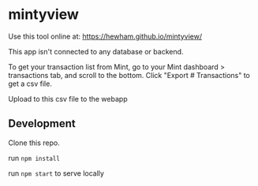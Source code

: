 # mintyview

Use this tool online at: https://hewham.github.io/mintyview/

This app isn't connected to any database or backend.

To get your transaction list from Mint, go to your Mint dashboard > transactions tab, and scroll to the bottom. Click "Export # Transactions" to get a csv file.

Upload to this csv file to the webapp

## Development

Clone this repo.

run `npm install`

run `npm start` to serve locally
